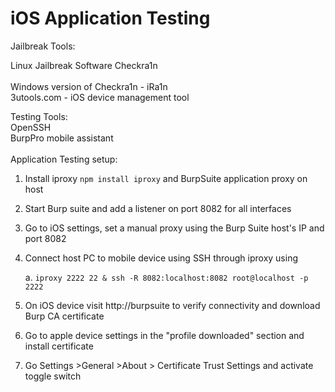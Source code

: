 # iOS Application Testing

Jailbreak Tools:

Linux Jailbreak Software Checkra1n\
\
Windows version of Checkra1n - iRa1n \
3utools.com - iOS device management tool

Testing Tools:\
OpenSSH\
BurpPro mobile assistant\
\
Application Testing setup:

1. Install iproxy `npm install iproxy` and BurpSuite application proxy on host
2. Start Burp suite and add a listener on port 8082 for all interfaces
3. Go to iOS settings, set a manual proxy using the Burp Suite host's IP and port 8082
4.  Connect host PC to mobile device using SSH through iproxy using&#x20;

    a. `iproxy 2222 22 & ssh -R 8082:localhost:8082 root@localhost -p 2222`
5. On iOS device visit http://burpsuite to verify connectivity and download Burp CA certificate
6. Go to apple device settings in the "profile downloaded" section and install certificate
7. Go Settings >General >About > Certificate Trust Settings and activate toggle switch&#x20;
